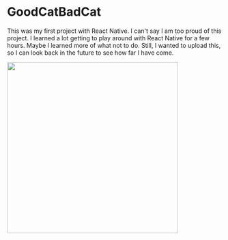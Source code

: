 # GoodCatBadCat

This was my first project with React Native. I can't say I am too proud of this project. I learned a lot getting to play around with React Native for a few hours. Maybe I learned more of what not to do. Still, I wanted to upload this, so I can look back in the future to see how far I have come. 

<img src="VideoOfApp.gif" alt="" data-canonical-src="https://gyazo.com/eb5c5741b6a9a16c692170a41a49c858.png" width="400" />
